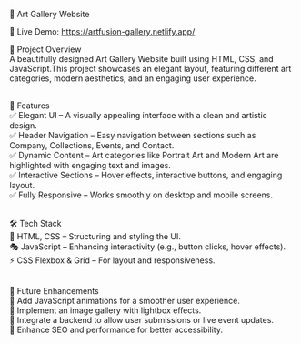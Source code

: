 🎨 Art Gallery Website <br/>

🚀 Live Demo: https://artfusion-gallery.netlify.app/<br/>

📌 Project Overview<br/>
A beautifully designed Art Gallery Website built using HTML, CSS, and JavaScript.This project showcases an elegant layout, featuring different art categories, modern aesthetics, and an engaging user experience. <br/><br/>

🚀 Features <br/>
✅ Elegant UI – A visually appealing interface with a clean and artistic design. <br/>
✅ Header Navigation – Easy navigation between sections such as Company, Collections, Events, and Contact. <br/>
✅ Dynamic Content – Art categories like Portrait Art and Modern Art are highlighted with engaging text and images. <br/>
✅ Interactive Sections – Hover effects, interactive buttons, and engaging layout. <br/>
✅ Fully Responsive – Works smoothly on desktop and mobile screens. <br/><br/>

🛠 Tech Stack <br/>
🎨 HTML, CSS – Structuring and styling the UI. <br/>
🎭 JavaScript – Enhancing interactivity (e.g., button clicks, hover effects). <br/>
⚡ CSS Flexbox & Grid – For layout and responsiveness. <br/><br/>

📌 Future Enhancements <br/>
🔹 Add JavaScript animations for a smoother user experience. <br/>
🔹 Implement an image gallery with lightbox effects. <br/>
🔹 Integrate a backend to allow user submissions or live event updates. <br/>
🔹 Enhance SEO and performance for better accessibility. <br/>
